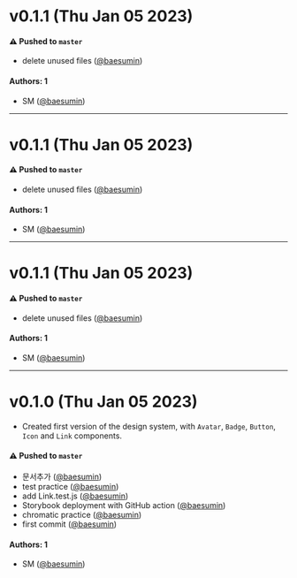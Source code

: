 # v0.1.1 (Thu Jan 05 2023)

#### ⚠️ Pushed to `master`

- delete unused files ([@baesumin](https://github.com/baesumin))

#### Authors: 1

- SM ([@baesumin](https://github.com/baesumin))

---

# v0.1.1 (Thu Jan 05 2023)

#### ⚠️ Pushed to `master`

- delete unused files ([@baesumin](https://github.com/baesumin))

#### Authors: 1

- SM ([@baesumin](https://github.com/baesumin))

---

# v0.1.1 (Thu Jan 05 2023)

#### ⚠️ Pushed to `master`

- delete unused files ([@baesumin](https://github.com/baesumin))

#### Authors: 1

- SM ([@baesumin](https://github.com/baesumin))

---

# v0.1.0 (Thu Jan 05 2023)

- Created first version of the design system, with `Avatar`, `Badge`, `Button`, `Icon` and `Link` components.

#### ⚠️ Pushed to `master`

- 문서추가 ([@baesumin](https://github.com/baesumin))
- test practice ([@baesumin](https://github.com/baesumin))
- add Link.test.js ([@baesumin](https://github.com/baesumin))
- Storybook deployment with GitHub action ([@baesumin](https://github.com/baesumin))
- chromatic practice ([@baesumin](https://github.com/baesumin))
- first commit ([@baesumin](https://github.com/baesumin))

#### Authors: 1

- SM ([@baesumin](https://github.com/baesumin))
